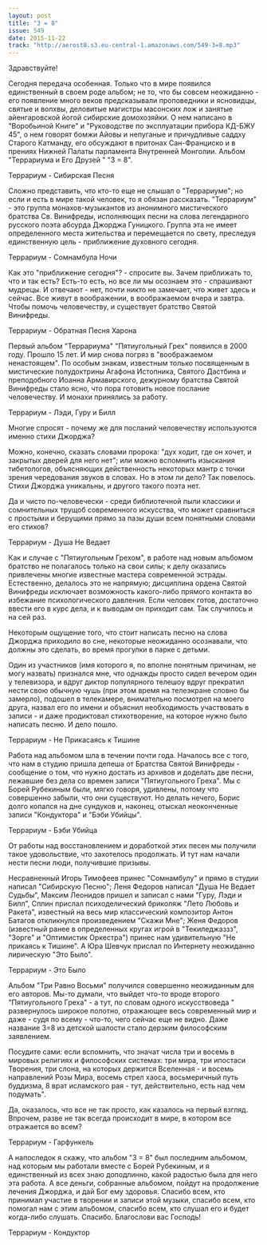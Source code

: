 ```yaml
---
layout: post
title: "3 = 8"
issue: 549
date: 2015-11-22
track: "http://aerost8.s3.eu-central-1.amazonaws.com/549-3=8.mp3"
---
```


Здравствуйте!

Сегодня передача особенная. Только что в мире появился единственный в своем роде альбом; не то, что бы совсем неожиданно - его появление много веков предсказывали проповедники и ясновидцы, святые и волхвы, деловитые магистры масонских лож и занятые айенгаровской йогой сибирские домохозяйки. О нем написано в "Воробьиной Книге" и "Руководстве по эксплуатации прибора КД-БЖУ 45", о нем говорят бомжи Айовы и непуганые и причудливые саддху Старого Катманду, его обсуждают в притонах Сан-Франциско и в прениях Нижней Палаты парламента Внутренней Монголии. Альбом "Террариума и Его Друзей " "3 = 8".

Террариум - Сибирская Песня

Сложно представить, что кто-то еще не слышал о "Террариуме"; но если и есть в мире такой человек, то я обязан рассказать. "Террариум" - это группа монахов-музыкантов из анонимного мистического братства Св. Винифреды, исполняющих песни на слова легендарного русского поэта абсурда Джорджа Гуницкого. Группа эта не имеет определенного места жительства и перемещается по свету, преследуя единственную цель - приближение духовного сегодня.

Террариум - Сомнамбула Ночи

Как это "приближение сегодня"? - спросите вы. Зачем приближать то, что и так есть? Есть-то есть, но все ли мы осознаем это - спрашивают мудрецы. И отвечают - нет, почти никто не замечает, что живет здесь и сейчас. Все живут в воображении, в воображаемом вчера и завтра. Чтобы помочь человечеству, и существует братство Святой Винифреды.

Террариум - Обратная Песня Харона

Первый альбом "Террариума" "Пятиугольный Грех" появился в 2000 году. Прошло 15 лет. И мир снова погряз в "воображаемом ненастоящем". По особым знакам, известным только посвященным в мистические полудоктрины Агафона Истопника, Святого Дастбина и преподобного Иоанна Армавирского, дежурному братства Святой Винифреды стало ясно, что пора готовить новое послание человечеству. И монахи принялись за работу.

Террариум - Лэди, Гуру и Билл

Многие спросят - почему же для посланий человечеству используются именно стихи Джорджа?

Можно, конечно, сказать словами пророка: "дух ходит, где он хочет, и закрытых дверей для него нет"; или можно вспомнить изыскания тибетологов, объясняющих действенность некоторых мантр с точки зрения чередования звуков в словах. Но в этом ли дело? Так повелось. Стихи Джорджа уникальны, и другого такого поэта нет.

Да и чисто по-человечески - среди библиотечной пыли классики и сомнительных трущоб современного искусства, что может сравниться с простыми и берущими прямо за пазы души всем понятными словами его стихов?

Террариум - Душа Не Ведает

Как и случае с "Пятиугольным Грехом", в работе над новым альбомом братство не полагалось только на свои силы; к делу оказались привлечены многие известные мастера современной эстрады. Естественно, делалось это не напрямую; дисциплина ордена Святой Винифреды исключает возможность какого-либо прямого контакта во избежание психологического давления. Если человек готов, достаточно ввести его в курс дела, и к выводам он приходит сам. Так случилось и на сей раз.

Некоторым ощущение того, что стоит написать песню на слова Джорджа приходило во сне, некоторые неожиданно осознавали, что должны это сделать, во время прогулки в парке с детьми.

Один из участников (имя которого я, по вполне понятным причинам, не могу назвать) признался мне, что однажды просто сидел вечером один у телевизора, и вдруг диктор популярного телешоу вдруг прекратил нести свою обычную чушь (при этом время на телеэкране словно бы замерло), подошел в телекамере, внимательно посмотрел на моего друга, назвал его по имени и объяснил необходимость участвовать в записи - и даже продиктовал стихотворение, на которое нужно было написать песню. И дело пошло.

Террариум - Не Прикасаясь к Тишине

Работа над альбомом шла в течении почти года. Началось все с того, что нам в студию пришла депеша от Братства Святой Винифреды - сообщение о том, что нужно достать из архивов и доделать две песни, лежавшие без дела со времен записи "Пятиугольного Греха". Мы с Борей Рубекиным были, мягко говоря, удивлены, потому что совершенно забыли, что они существуют. Но делать нечего, Борис долго копался на дне сундуков и, наконец, отыскал неоконченные записи "Кондуктора" и "Бэби Убийцы".

Террариум - Бэби Убийца

От работы над восстановлением и доработкой этих песен мы получили такое удовольствие, что захотелось продолжать. И тут нам начали нести песни люди, получившие призывы.

Несравненный Игорь Тимофеев принес "Сомнамбулу" и прямо в студии написал "Сибирскую Песню"; Леня Федоров написал "Душа Не Ведает Судьбы", Максим Леонидов пришел и записал с нами "Гуру, Лэди и Билл", Сплин прислал психоделический бриколяж "Лето Любовь и Ракета", известный на весь мир классический композитор Антон Батагов откликнулся произведением "Скажи Мне"; Женя Федоров (известный ранее в определенных кругах игрой в "Текиледжаззз", "Зорге" и "Оптимистик Оркестра") принес нам удивительную "Не прикаясь к Тишине". А Юра Шевчук прислал по Интернету неожиданно лирическую "Это Было".

Террариум - Это Было

Альбом "Три Равно Восьми" получился совершенно неожиданным для его авторов. Мы-то думали, что выйдет что-то вроде второго "Пятиугольного Греха" - а тут, по словам одного искусствоведа " развернулось широкое полотно, отражающее весь современный мир и даже - судя по всему - что-то, чего сейчас еще не видно. Даже название 3=8 из детской шалости стало дерзким философским заявлением.

Посудите сами: если вспомнить, что значат числа три и восемь в мировых религиях и философских системах: три мира, три ипостаси Творения, три слона, на которых держится Вселенная - и восемь направлений Розы Мира, восемь стрел хаоса, восьмеричный путь буддизма, 8 врат исламского рая - тут, действительно, есть над чем подумать".

Да, оказалось, что все не так просто, как казалось на первый взгляд. Впрочем, разве не так всегда происходит в мире, в котором все отражается во всем?

Террариум - Гарфункель

А напоследок я скажу, что альбом "3 = 8" был последним альбомом, над которым мы работали вместе с Борей Рубекиным, и я единственный из всех знаю доподлинно, какой радостью была для него эта работа. А все деньги, собранные альбомом, пойдут на продолжение лечения Джорджа, и дай Бог ему здоровья. Спасибо всем, кто принимал участие в творении и записи этой музыки, спасибо всем, кто помогал нам с этим альбомом, спасибо всем, кто слушал его и будет когда-либо слушать. Спасибо. Благослови вас Господь!

Террариум - Кондуктор
